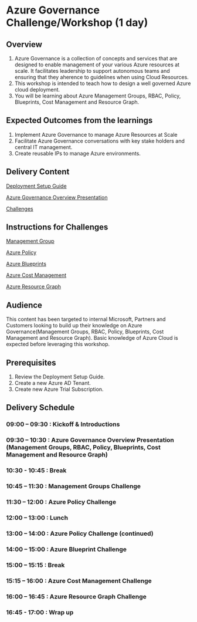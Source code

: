 # Azure Governance Challenge/Workshop (1 day)

## Overview

1. Azure Governance is a collection of concepts and services that are designed to enable management of your various Azure resources at scale. It facilitates leadership to support autonomous teams and ensuring that they aherence to guidelines when using Cloud Resources.
2. This workshop is intended to teach how to design a well governed Azure cloud deployment.
3. You will be learning about Azure Management Groups, RBAC, Policy, Blueprints, Cost Management and Resource Graph.

## Expected Outcomes from the learnings

1. Implement Azure Governance to manage Azure Resources at Scale
2. Facilitate Azure Governance conversations with key stake holders and central IT management.
3. Create reusable IPs to manage Azure environments.

## Delivery Content

[Deployment Setup Guide](https://github.com/faridabharmal/AzureGovernance/blob/master/Challenge%200%20-%20Deployment%20Setup%20Guide.docx?raw=true)

[Azure Governance Overview Presentation](https://github.com/faridabharmal/AzureGovernance/blob/master/Azure%20Governance%20Presentation.pptx?raw=true)

[Challenges](https://github.com/faridabharmal/AzureGovernance/blob/master/Azure%20Governance%20Hack.docx?raw=true)

## Instructions for Challenges

[Management Group](https://github.com/faridabharmal/AzureGovernance/blob/master/Challenge%201%20-%20Management%20Group.docx?raw=true)

[Azure Policy](https://github.com/faridabharmal/AzureGovernance/blob/master/Challenge%202%20-%20Policies.docx?raw=true)

[Azure Blueprints](https://github.com/faridabharmal/AzureGovernance/blob/master/Challenge%203%20-%20Blueprints.docx?raw=true)

[Azure Cost Management](https://github.com/faridabharmal/AzureGovernance/blob/master/Challenge%205%20-%20Azure%20Cost%20Management.docx?raw=true)

[Azure Resource Graph](https://github.com/faridabharmal/AzureGovernance/blob/master/Challenge%204%20-%20ResourceGraph.docx?raw=true)

## Audience

This content has been targeted to internal Microsoft, Partners and Customers looking to build up their knowledge on Azure Governance(Management Groups, RBAC, Policy, Blueprints, Cost Management and Resource Graph). Basic knowledge of Azure Cloud is expected before leveraging this workshop.

## Prerequisites

1. Review the Deployment Setup Guide.
2. Create a new Azure AD Tenant.
3. Create new Azure Trial Subscription.

## Delivery Schedule

### 09:00 – 09:30 : Kickoff & Introductions

### 09:30 – 10:30 : Azure Governance Overview Presentation (Management Groups, RBAC, Policy, Blueprints, Cost Management and Resource Graph)

### 10:30 - 10:45 : Break

### 10:45 – 11:30 : Management Groups Challenge

### 11:30 – 12:00 : Azure Policy Challenge

### 12:00 – 13:00 : Lunch

### 13:00 – 14:00 : Azure Policy Challenge (continued)

### 14:00 – 15:00 : Azure Blueprint Challenge

### 15:00 – 15:15 : Break

### 15:15 – 16:00 : Azure Cost Management Challenge

### 16:00 – 16:45 : Azure Resource Graph Challenge

### 16:45 - 17:00 : Wrap up
